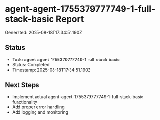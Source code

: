 # agent-agent-1755379777749-1-full-stack-basic Report

Generated: 2025-08-18T17:34:51.190Z

## Status
- Task: agent-agent-1755379777749-1-full-stack-basic
- Status: Completed
- Timestamp: 2025-08-18T17:34:51.190Z

## Next Steps
- Implement actual agent-agent-1755379777749-1-full-stack-basic functionality
- Add proper error handling
- Add logging and monitoring
